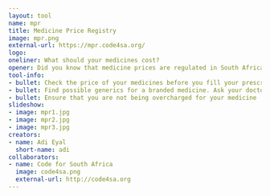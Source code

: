 ```yaml
---
layout: tool
name: mpr
title: Medicine Price Registry
image: mpr.png
external-url: https://mpr.code4sa.org/
logo: 
oneliner: What should your medicines cost? 
opener: Did you know that medicine prices are regulated in South Africa? This means that you can
tool-info:
- bullet: Check the price of your medicines before you fill your prescription
- bullet: Find possible generics for a branded medicine. Ask your doctor if these medicines are viable alternatives
- bullet: Ensure that you are not being overcharged for your medicine
slideshow:
- image: mpr1.jpg
- image: mpr2.jpg
- image: mpr3.jpg
creators:
- name: Adi Eyal
  short-name: adi
collaborators:
- name: Code for South Africa
  image: code4sa.png
  external-url: http://code4sa.org
---
```

